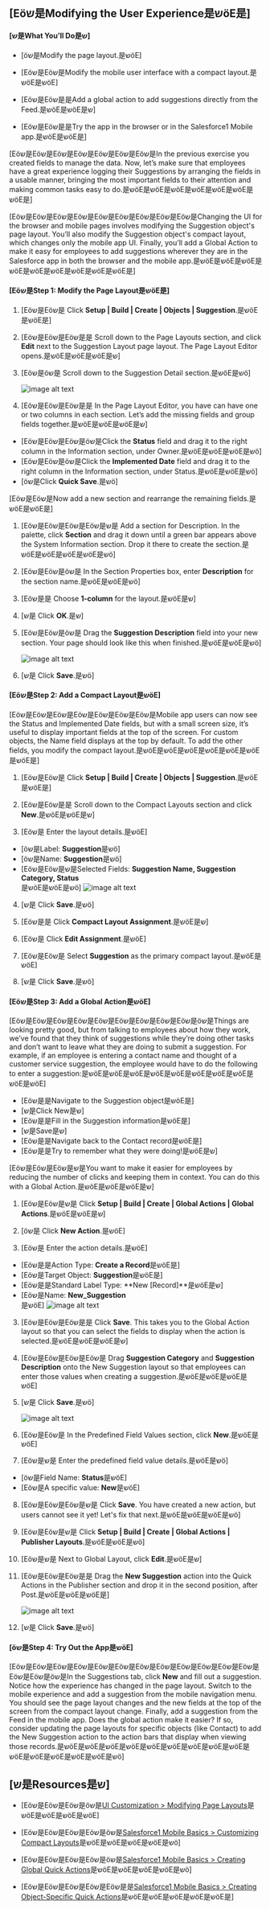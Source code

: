 ## [Eöש是Modifying the User Experience是שöE是]

#### [ש是What You’ll Do是ש]

* [öש是Modify the page layout.是שöE]

* [Eöש是Eöש是Modify the mobile user interface with a compact layout.是שöE是שöE]

* [Eöש是Eöש是是Add a global action to add suggestions directly from the Feed.是שöE是שöE是ש]

* [Eöש是Eöש是是Try the app in the browser or in the Salesforce1 Mobile app.是שöE是שöE是]

[Eöש是Eöש是Eöש是Eöש是Eöש是Eöש是Eöש是In the previous exercise you created fields to manage the data. Now, let’s make sure that employees have a great experience logging their Suggestions by arranging the fields in a usable manner, bringing the most important fields to their attention and making common tasks easy to do.是שöE是שöE是שöE是שöE是שöE是שöE是שöE是]

[Eöש是Eöש是Eöש是Eöש是Eöש是Eöש是Eöש是Eöש是Eöש是Changing the UI for the browser and mobile pages involves modifying the Suggestion object's page layout. You’ll also modify the Suggestion object's compact layout, which changes only the mobile app UI. Finally, you’ll add a Global Action to make it easy for employees to add suggestions wherever they are in the Salesforce app in both the browser and the mobile app.是שöE是שöE是שöE是שöE是שöE是שöE是שöE是שöE是שöE是]

#### [Eöש是Step 1: Modify the Page Layout是שöE是]

1. [Eöש是Eöש是 Click **Setup | Build | Create | Objects | Suggestion**.是שöE是שöE是]

2. [Eöש是Eöש是Eöש是是 Scroll down to the Page Layouts section, and click **Edit** next to the Suggestion Layout page layout. The Page Layout Editor opens.是שöE是שöE是שöE是ש]

3. [Eöש是öש是 Scroll down to the Suggestion Detail section.是שöE是שö]

    ![image alt text](image_10.png)

4. [Eöש是Eöש是Eöש是是 In the Page Layout Editor, you have can have one or two columns in each section. Let’s add the missing fields and group fields together.是שöE是שöE是שöE是ש]
  * [Eöש是Eöש是Eöש是öש是Click the **Status** field and drag it to the right column in the Information section, under Owner.是שöE是שöE是שöE是שö]
  * [Eöש是Eöש是öש是Click the **Implemented Date** field and drag it to the right column in the Information section, under Status.是שöE是שöE是שö]
  * [öש是Click **Quick Save**.是שö]

[Eöש是Eöש是Now add a new section and rearrange the remaining fields.是שöE是שöE是]

1. [Eöש是Eöש是Eöש是Eöש是ש是 Add a section for Description. In the palette, click **Section** and drag it down until a green bar appears above the System Information section. Drop it there to create the section.是שöE是שöE是שöE是שöE是שö]

2. [Eöש是Eöש是öש是 In the Section Properties box, enter **Description** for the section name.是שöE是שöE是שö]

3. [Eöש是是 Choose **1-column** for the layout.是שöE是ש]

4. [ש是 Click **OK**.是ש]

5. [Eöש是Eöש是öש是 Drag the **Suggestion Description** field into your new section. Your page should look like this when finished.是שöE是שöE是שö]


    ![image alt text](image_11.png)

7. [ש是 Click **Save**.是שö]

#### [Eöש是Step 2: Add a Compact Layout是שöE]

[Eöש是Eöש是Eöש是Eöש是Eöש是Eöש是Eöש是Mobile app users can now see the Status and Implemented Date fields, but with a small screen size, it’s useful to display important fields at the top of the screen. For custom objects, the Name field displays at the top by default. To add the other fields, you modify the compact layout.是שöE是שöE是שöE是שöE是שöE是שöE是שöE是]

1. [Eöש是Eöש是 Click **Setup | Build | Create | Objects | Suggestion**.是שöE是שöE是]

2. [Eöש是Eöש是是 Scroll down to the Compact Layouts section and click **New**.是שöE是שöE是ש]

3. [Eöש是 Enter the layout details.是שöE]
  * [öש是Label: **Suggestion**是שö]
  * [öש是Name: **Suggestion**是שö]
  * [Eöש是Eöש是ש是Selected Fields: **Suggestion Name, Suggestion Category, Status**<br>是שöE是שöE是שö]
    ![image alt text](image_12.png)
4. [ש是 Click **Save**.是שö]

5. [Eöש是是 Click **Compact Layout Assignment**.是שöE是ש]

6. [Eöש是 Click **Edit Assignment**.是שöE]

7. [Eöש是Eöש是 Select **Suggestion** as the primary compact layout.是שöE是שöE]

8. [ש是 Click **Save**.是שö]

#### [Eöש是Step 3: Add a Global Action是שöE]

[Eöש是Eöש是Eöש是Eöש是Eöש是Eöש是Eöש是Eöש是Eöש是öש是Things are looking pretty good, but from talking to employees about how they work, we’ve found that they think of suggestions while they’re doing other tasks and don’t want to leave what they are doing to submit a suggestion. For example, if an employee is entering a contact name and thought of a customer service suggestion, the employee would have to do the following to enter a suggestion:是שöE是שöE是שöE是שöE是שöE是שöE是שöE是שöE是שöE是שöE]

* [Eöש是是Navigate to the Suggestion object是שöE是]
* [ש是Click New是ש]
* [Eöש是是Fill in the Suggestion information是שöE是]
* [ש是Save是ש]
* [Eöש是是Navigate back to the Contact record是שöE是]
* [Eöש是是Try to remember what they were doing!是שöE是ש]

[Eöש是Eöש是Eöש是ש是You want to make it easier for employees by reducing the number of clicks and keeping them in context. You can do this with a Global Action.是שöE是שöE是שöE是ש]

1. [Eöש是Eöש是ש是 Click **Setup | Build | Create | Global Actions | Global Actions**.是שöE是שöE是ש]

2. [öש是 Click **New Action**.是שöE]

3. [Eöש是 Enter the action details.是שöE]
  * [Eöש是是Action Type: **Create a Record**是שöE是]
  * [Eöש是Target Object: **Suggestion**是שöE是]
  * [Eöש是是Standard Label Type: **New [Record]**是שöE是ש]
  * [Eöש是Name: **New_Suggestion**<br>是שöE]
    ![image alt text](image_13.png)

3. [Eöש是Eöש是Eöש是是 Click **Save**. This takes you to the Global Action layout so that you can select the fields to display when the action is selected.是שöE是שöE是שöE是ש]

4. [Eöש是Eöש是Eöש是Eöש是 Drag **Suggestion Category** and **Suggestion Description** onto the New Suggestion layout so that employees can enter those values when creating a suggestion.是שöE是שöE是שöE是שöE]

5. [ש是 Click **Save**.是שö]

    ![image alt text](image_14.png)
6. [Eöש是Eöש是 In the Predefined Field Values section, click **New**.是שöE是שöE]

7. [Eöש是ש是 Enter the predefined field value details.是שöE是שö]
  * [öש是Field Name: **Status**是שöE]
  * [Eöש是A specific value: **New**是שöE]
8. [Eöש是Eöש是Eöש是ש是 Click **Save**. You have created a new action, but users cannot see it yet! Let's fix that next.是שöE是שöE是שöE是שö]

9. [Eöש是Eöש是ש是 Click **Setup | Build | Create | Global Actions | Publisher Layouts**.是שöE是שöE是שö]

10. [Eöש是ש是 Next to Global Layout, click **Edit**.是שöE是ש]

11. [Eöש是Eöש是Eöש是是 Drag the **New Suggestion** action into the Quick Actions in the Publisher section and drop it in the second position, after Post.是שöE是שöE是שöE是]

    ![image alt text](image_15.png)
12. [ש是 Click **Save**.是שö]

#### [öש是Step 4: Try Out the App是שöE]

[Eöש是Eöש是Eöש是Eöש是Eöש是Eöש是Eöש是Eöש是Eöש是Eöש是Eöש是Eöש是Eöש是Eöש是öש是In the Suggestions tab, click **New** and fill out a suggestion. Notice how the experience has changed in the page layout. Switch to the mobile experience and add a suggestion from the mobile navigation menu. You should see the page layout changes and the new fields at the top of the screen from the compact layout change. Finally, add a suggestion from the Feed in the mobile app. Does the global action make it easier? If so, consider updating the page layouts for specific objects (like Contact) to add the New Suggestion action to the action bars that display when viewing those records.是שöE是שöE是שöE是שöE是שöE是שöE是שöE是שöE是שöE是שöE是שöE是שöE是שöE是שöE是שö]

## [ש是Resources是ש]

* [Eöש是Eöש是Eöש是öש是<a target="_blank" href="https://developer.salesforce.com/trailhead/customizing_user_interface/ui_page_layouts">UI Customization > Modifying Page Layouts</a>是שöE是שöE是שöE是שöE]

* [Eöש是Eöש是Eöש是Eöש是öש是<a target="_blank" href="https://developer.salesforce.com/trailhead/salesforce1_mobile_app/salesforce1_mobile_app_compact_layouts">Salesforce1 Mobile Basics > Customizing Compact Layouts</a>是שöE是שöE是שöE是שöE是שö]

* [Eöש是Eöש是Eöש是Eöש是öש是<a target="_blank" href="https://developer.salesforce.com/trailhead/salesforce1_mobile_app/salesforce1_mobile_app_actions_global">Salesforce1 Mobile Basics > Creating Global Quick Actions</a>是שöE是שöE是שöE是שöE是שö]

* [Eöש是Eöש是Eöש是Eöש是Eöש是是<a target="_blank" href="https://developer.salesforce.com/trailhead/salesforce1_mobile_app/salesforce1_mobile_app_actions_objectspecific">Salesforce1 Mobile Basics > Creating Object-Specific Quick Actions</a>是שöE是שöE是שöE是שöE是שöE是]
